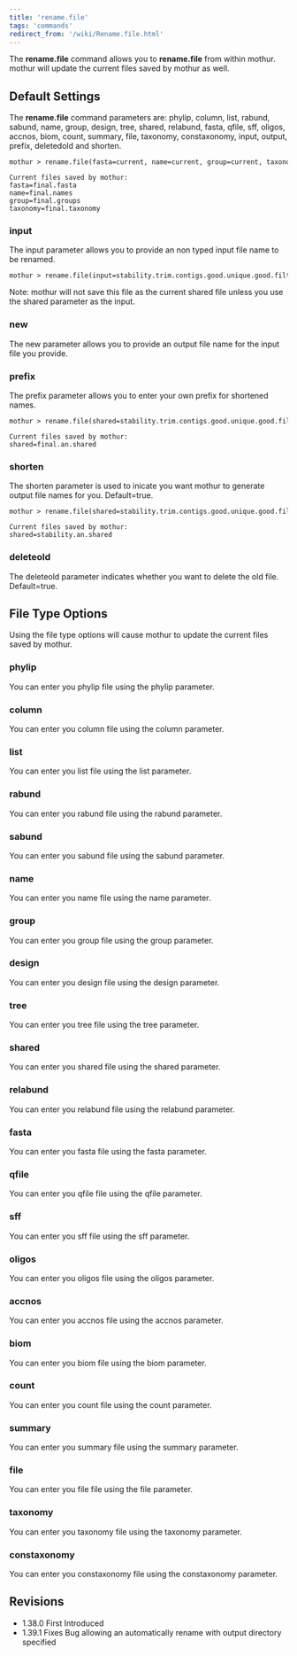 ```yaml
---
title: 'rename.file'
tags: 'commands'
redirect_from: '/wiki/Rename.file.html'
---
```

The **rename.file** command allows you to **rename.file** from within mothur.
mothur will update the current files saved by mothur as well.


## Default Settings

The **rename.file** command parameters are: phylip, column, list, rabund,
sabund, name, group, design, tree, shared, relabund, fasta, qfile, sff,
oligos, accnos, biom, count, summary, file, taxonomy, constaxonomy,
input, output, prefix, deletedold and shorten.

    mothur > rename.file(fasta=current, name=current, group=current, taxonomy=current, prefix=final)

    Current files saved by mothur:
    fasta=final.fasta
    name=final.names
    group=final.groups
    taxonomy=final.taxonomy

### input

The input parameter allows you to provide an non typed input file name
to be renamed.

    mothur > rename.file(input=stability.trim.contigs.good.unique.good.filter.unique.precluster.pick.pick.pick.an.unique_list.shared, new=final.an.shared)

Note: mothur will not save this file as the current shared file unless
you use the shared parameter as the input.

### new

The new parameter allows you to provide an output file name for the
input file you provide.

### prefix

The prefix parameter allows you to enter your own prefix for shortened
names.

    mothur > rename.file(shared=stability.trim.contigs.good.unique.good.filter.unique.precluster.pick.pick.pick.an.unique_list.shared, prefix=final)

    Current files saved by mothur:
    shared=final.an.shared

### shorten

The shorten parameter is used to inicate you want mothur to generate
output file names for you. Default=true.

    mothur > rename.file(shared=stability.trim.contigs.good.unique.good.filter.unique.precluster.pick.pick.pick.an.unique_list.shared)

    Current files saved by mothur:
    shared=stability.an.shared

### deleteold

The deleteold parameter indicates whether you want to delete the old
file. Default=true.

## File Type Options

Using the file type options will cause mothur to update the current
files saved by mothur.

### phylip

You can enter you phylip file using the phylip parameter.

### column

You can enter you column file using the column parameter.

### list

You can enter you list file using the list parameter.

### rabund

You can enter you rabund file using the rabund parameter.

### sabund

You can enter you sabund file using the sabund parameter.

### name

You can enter you name file using the name parameter.

### group

You can enter you group file using the group parameter.

### design

You can enter you design file using the design parameter.

### tree

You can enter you tree file using the tree parameter.

### shared

You can enter you shared file using the shared parameter.

### relabund

You can enter you relabund file using the relabund parameter.

### fasta

You can enter you fasta file using the fasta parameter.

### qfile

You can enter you qfile file using the qfile parameter.

### sff

You can enter you sff file using the sff parameter.

### oligos

You can enter you oligos file using the oligos parameter.

### accnos

You can enter you accnos file using the accnos parameter.

### biom

You can enter you biom file using the biom parameter.

### count

You can enter you count file using the count parameter.

### summary

You can enter you summary file using the summary parameter.

### file

You can enter you file file using the file parameter.

### taxonomy

You can enter you taxonomy file using the taxonomy parameter.

### constaxonomy

You can enter you constaxonomy file using the constaxonomy parameter.

## Revisions

-   1.38.0 First Introduced
-   1.39.1 Fixes Bug allowing an automatically rename with output
    directory specified


